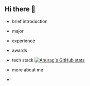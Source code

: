 ## Hi there 👋

<!--
**dayoungcho/dayoungcho** is a ✨ _special_ ✨ repository because its `README.md` (this file) appears on your GitHub profile.

Here are some ideas to get you started:

- 🔭 I’m currently working on ...
- 🌱 I’m currently learning ...
- 👯 I’m looking to collaborate on ...
- 🤔 I’m looking for help with ...
- 💬 Ask me about ...
- 📫 How to reach me: ...
- 😄 Pronouns: ...
- ⚡ Fun fact: ...
-->
- brief introduction
- major
- experience
- awards
- tech stack
[![Anurag's GitHub stats](https://github-readme-stats.vercel.app/api?username=dayoungcho)](https://github.com/anuraghazra/github-readme-stats)

- more about me
- 
